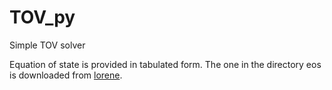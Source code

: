 # TOV_py
Simple TOV solver

Equation of state is provided in tabulated form. The one in the directory eos is downloaded from [lorene](https://lorene.obspm.fr).
